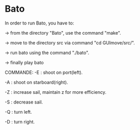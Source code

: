 # Bato

In order to run Bato, you have to:

-> from the directory "Bato", use the command "make".

-> move to the directory src via command "cd GUImove/src/".

-> run bato using the command "./bato".

-> finally play bato


COMMANDE:
-E : shoot on port(left).

-A : shoot on starboard(right).
    
-Z : increase sail, maintain z for more efficiency.

-S : decrease sail.

-Q : turn left.

-D : turn right.
    
